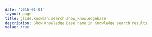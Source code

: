 ```yaml
---
date: '2016-01-01'
layout: page
title: glide.knowman.search.show_knowledgebase
description: Show Knowledge Base name in Knowledge search results
value: true
---
```

